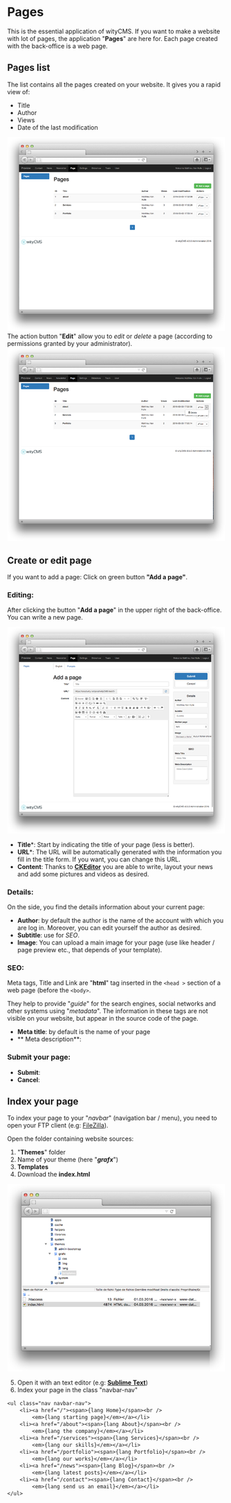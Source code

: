 # Pages

This is the essential application of wityCMS. If you want to make a website with lot of pages, the application "**Pages**" are here for. Each page created with the back-office is a web page.

## Pages list

The list contains all the pages created on your website. It gives you a rapid view of: 

* Title
* Author
* Views
* Date of the last modification 

![](pages-01.png)
The action button "**Edit**" allow you to *edit* or *delete* a page (according to permissions granted by your administrator).
![](pages-02.png)
## Create or edit page

If you want to add a page: Click on green button **"Add a page"**.

### Editing:

After clicking the button "**Add a page**" in the upper right of the back-office. You can write a new page.

![](pages-03.png)

* **Title***: Start by indicating the title of your page (less is better).
* **URL***: The URL will be automatically generated with the information you fill in the title form. If you want, you can change this URL.
* **Content**: Thanks to **[CKEditor](http://docs.ckeditor.com/)** you are able to write, layout your news and add some pictures and videos as desired.

### Details:

On the side, you find the details information about your current page:

* **Author**: by default the author is the name of the account with which you are log in. Moreover, you can edit yourself the author as desired.
* **Subtitle**: use for *SEO*.
* **Image**: You can upload a main image for your page (use like header / page preview etc., that depends of your template).

### SEO:

Meta tags, Title and Link are "**html**" tag inserted in the ```<head >``` section of a web page (before the ```<body>```. 

They help to provide "*guide*" for the search engines, social networks and other systems using "*metadata*". The information in these tags are not visible on your website, but appear in the source code of the page.

* **Meta title**: by default is the name of your page
* ** Meta description**:

### Submit your page:

* **Submit**:
* **Cancel**:

## Index your page

To index your page to your "*navbar*" (navigation bar / menu), you need to open your FTP client (e.g: [FileZilla](https://filezilla-project.org)). 

Open the folder containing website sources:

1. "**Themes**" folder
2. Name of your theme (here "***grafx***") 
3. **Templates**
4. Download the **index.html** 

![](pages-04.png)

5. Open it with an text editor (e.g: [**Sublime Text**](https://www.sublimetext.com/))
6. Index your page in the class "navbar-nav" 
```
<ul class="nav navbar-nav">
    <li><a href="/"><span>{lang Home}</span><br />
        <em>{lang starting page}</em></a></li>
    <li><a href="/about"><span>{lang About}</span><br />
        <em>{lang the company}</em></a></li>
    <li><a href="/services"><span>{lang Services}</span><br />
        <em>{lang our skills}</em></a></li>
    <li><a href="/portfolio"><span>{lang Portfolio}</span><br />
        <em>{lang our works}</em></a></li>
    <li><a href="/news"><span>{lang Blog}</span><br />
        <em>{lang latest posts}</em></a></li>
    <li><a href="/contact"><span>{lang Contact}</span><br />
        <em>{lang send us an email}</em></a></li>
</ul>
```


